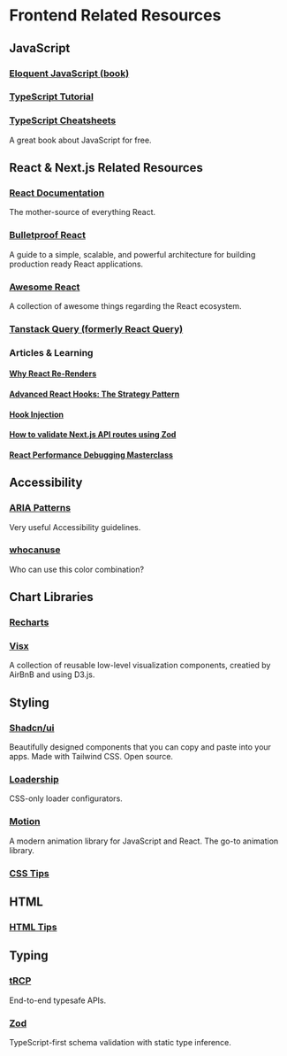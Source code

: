 # Frontend Related Resources

## JavaScript

### [Eloquent JavaScript (book)](https://eloquentjavascript.net/)

### [TypeScript Tutorial](https://www.typescripttutorial.net/)

### [TypeScript Cheatsheets](https://github.com/typescript-cheatsheets/react#reacttypescript-cheatsheets)

A great book about JavaScript for free.

## React & Next.js Related Resources

### [React Documentation](https://react.dev/)

The mother-source of everything React.

### [Bulletproof React](https://github.com/alan2207/bulletproof-react)

A guide to a simple, scalable, and powerful architecture for building production ready React applications.

### [Awesome React](https://github.com/enaqx/awesome-react)

A collection of awesome things regarding the React ecosystem.

### [Tanstack Query (formerly React Query)](https://tanstack.com/query/latest)

### Articles & Learning

#### [Why React Re-Renders](https://www.joshwcomeau.com/react/why-react-re-renders/)

#### [Advanced React Hooks: The Strategy Pattern](https://gofore.com/en/advanced-react-hooks-the-strategy-pattern/)

#### [Hook Injection](https://careers.wolt.com/en/blog/engineering/injecting-hooks-into-react-components)

#### [How to validate Next.js API routes using Zod](https://www.kirandev.com/nextjs-api-routes-zod-validation)

#### [React Performance Debugging Masterclass](https://gitnation.com/contents/react-performance-debugging-masterclass)

#### []()

#### []()

#### []()

## Accessibility

### [ARIA Patterns](https://www.w3.org/WAI/ARIA/apg/patterns/)

Very useful Accessibility guidelines.

### [whocanuse](https://www.whocanuse.com/)

Who can use this color combination?

## Chart Libraries

### [Recharts](https://recharts.org/en-US)

### [Visx](https://github.com/airbnb/visx)

A collection of reusable low-level visualization components, creatied by AirBnB and using D3.js.

## Styling

### [Shadcn/ui](https://ui.shadcn.com/)

Beautifully designed components that you can copy and paste into your apps. Made with Tailwind CSS. Open source.

### [Loadership](https://www.loadership.com)

CSS-only loader configurators.

### [Motion](https://motion.dev/)

A modern animation library for JavaScript and React. The go-to animation library.

### [CSS Tips](https://markodenic.com/css-tips/#css-style-empty-elements)

## HTML

### [HTML Tips](https://markodenic.com/html-tips/)

## Typing

### [tRCP](https://trpc.io/)

End-to-end typesafe APIs.

### [Zod](https://zod.dev/)

TypeScript-first schema validation with static type inference.
